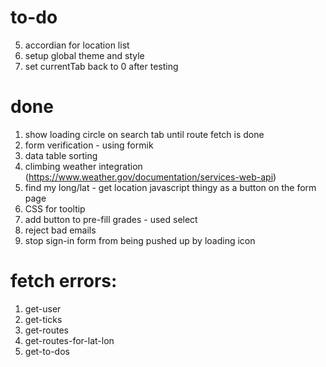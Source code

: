 # to-do
5. accordian for location list
2. setup global theme and style
5. set currentTab back to 0 after testing

# done
1. show loading circle on search tab until route fetch is done
3. form verification - using formik
3. data table sorting
4. climbing weather integration (https://www.weather.gov/documentation/services-web-api)
2. find my long/lat - get location javascript thingy as a button on the form page
6. CSS for tooltip
3. add button to pre-fill grades - used select
2. reject bad emails
4. stop sign-in form from being pushed up by loading icon

# fetch errors:
1. get-user
2. get-ticks
3. get-routes
4. get-routes-for-lat-lon
5. get-to-dos

